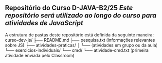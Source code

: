 **Repositório do Curso D-JAVA-B2/25**
_Este repositório será utilizado ao longo do curso para atividades de JavaScript_
---
A estrutura de pastas deste repositório está definida da seguinte maneira:
curso-dev-js/
├── README.md
├── pesquisa.txt (informações relevantes sobre JS)
├── atividades-praticas/
│   └── (atividades em grupo ou da aula)
└── exercicios-individuais/
    └── cmd/
        └── atividade-cmd.txt  (primeira atividade enviada pelo Classroom)